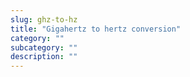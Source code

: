 ```yaml
---
slug: ghz-to-hz
title: "Gigahertz to hertz conversion"
category: ""
subcategory: ""
description: ""
---
```


